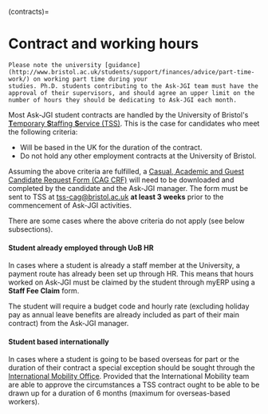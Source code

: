 (contracts)=
# Contract and working hours

```{important}
Please note the university [guidance](http://www.bristol.ac.uk/students/support/finances/advice/part-time-work/) on working part time during your
studies. Ph.D. students contributing to the Ask-JGI team must have the
approval of their supervisors, and should agree an upper limit on the
number of hours they should be dedicating to Ask-JGI each month.
```

Most Ask-JGI student contracts are handled by the University of
Bristol's [**T**emporary **S**taffing **S**ervice
(TSS)](https://www.bristol.ac.uk/temporary-staffing/). 
This is the case for candidates who meet the following criteria:
- Will be based in the UK for the duration of the contract.
- Do not hold any other employment contracts at the University of
  Bristol.
  
Assuming the above criteria are fulfilled, a [Casual,
Academic and Guest Candidate Request Form (CAG CRF)](https://www.bristol.ac.uk/temporary-staffing/cag/forms-and-guidance/) will need to be
downloaded and completed by the candidate and the Ask-JGI manager. The form must
be sent to TSS at tss-cag@bristol.ac.uk **at least 3 weeks** prior to
the commencement of Ask-JGI activities.


There are some cases where the above criteria do not apply (see below subsections).
#### Student already employed through UoB HR

In cases where a student is already a staff member at the University,
a payment route has already been set up through HR. This means that
hours worked on Ask-JGI must be claimed by the student through myERP
using a **Staff Fee Claim** form.

The student will require a budget code and hourly rate (excluding
holiday pay as annual leave benefits are already included as part of
their main contract) from the Ask-JGI manager.

#### Student based internationally

In cases where a student is going to be based overseas for part or the
duration of their contract a special exception should be sought
through the [International Mobility
Office](http://www.bristol.ac.uk/hr/policies/international-mobility/). 
Provided that the International Mobility team are able to approve the
circumstances a TSS contract ought to be able to be drawn up for a
duration of 6 months (maximum for overseas-based workers).
